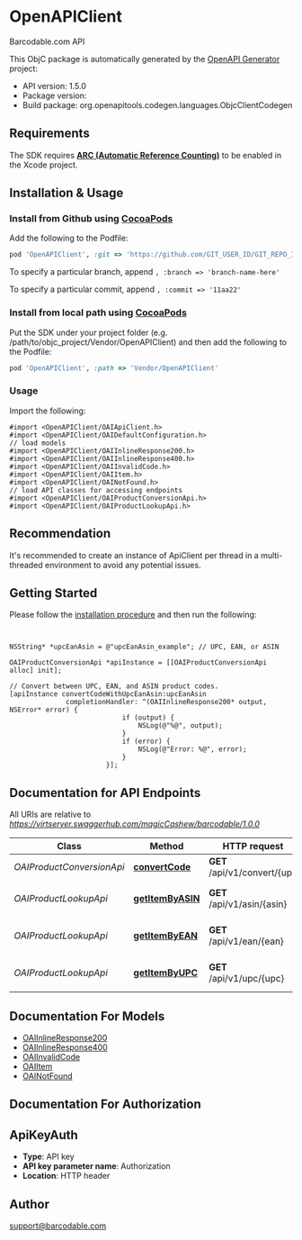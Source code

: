 # OpenAPIClient

Barcodable.com API

This ObjC package is automatically generated by the [OpenAPI Generator](https://openapi-generator.tech) project:

- API version: 1.5.0
- Package version: 
- Build package: org.openapitools.codegen.languages.ObjcClientCodegen

## Requirements

The SDK requires [**ARC (Automatic Reference Counting)**](http://stackoverflow.com/questions/7778356/how-to-enable-disable-automatic-reference-counting) to be enabled in the Xcode project.

## Installation & Usage
### Install from Github using [CocoaPods](https://cocoapods.org/)

Add the following to the Podfile:

```ruby
pod 'OpenAPIClient', :git => 'https://github.com/GIT_USER_ID/GIT_REPO_ID.git'
```

To specify a particular branch, append `, :branch => 'branch-name-here'`

To specify a particular commit, append `, :commit => '11aa22'`

### Install from local path using [CocoaPods](https://cocoapods.org/)

Put the SDK under your project folder (e.g. /path/to/objc_project/Vendor/OpenAPIClient) and then add the following to the Podfile:

```ruby
pod 'OpenAPIClient', :path => 'Vendor/OpenAPIClient'
```

### Usage

Import the following:

```objc
#import <OpenAPIClient/OAIApiClient.h>
#import <OpenAPIClient/OAIDefaultConfiguration.h>
// load models
#import <OpenAPIClient/OAIInlineResponse200.h>
#import <OpenAPIClient/OAIInlineResponse400.h>
#import <OpenAPIClient/OAIInvalidCode.h>
#import <OpenAPIClient/OAIItem.h>
#import <OpenAPIClient/OAINotFound.h>
// load API classes for accessing endpoints
#import <OpenAPIClient/OAIProductConversionApi.h>
#import <OpenAPIClient/OAIProductLookupApi.h>

```

## Recommendation

It's recommended to create an instance of ApiClient per thread in a multi-threaded environment to avoid any potential issues.

## Getting Started

Please follow the [installation procedure](#installation--usage) and then run the following:

```objc


NSString* *upcEanAsin = @"upcEanAsin_example"; // UPC, EAN, or ASIN

OAIProductConversionApi *apiInstance = [[OAIProductConversionApi alloc] init];

// Convert between UPC, EAN, and ASIN product codes.
[apiInstance convertCodeWithUpcEanAsin:upcEanAsin
              completionHandler: ^(OAIInlineResponse200* output, NSError* error) {
                            if (output) {
                                NSLog(@"%@", output);
                            }
                            if (error) {
                                NSLog(@"Error: %@", error);
                            }
                        }];

```

## Documentation for API Endpoints

All URIs are relative to *https://virtserver.swaggerhub.com/magicCashew/barcodable/1.0.0*

Class | Method | HTTP request | Description
------------ | ------------- | ------------- | -------------
*OAIProductConversionApi* | [**convertCode**](docs/OAIProductConversionApi.md#convertcode) | **GET** /api/v1/convert/{upc | ean | asin} | Convert between UPC, EAN, and ASIN product codes.
*OAIProductLookupApi* | [**getItemByASIN**](docs/OAIProductLookupApi.md#getitembyasin) | **GET** /api/v1/asin/{asin} | Find item by asin code
*OAIProductLookupApi* | [**getItemByEAN**](docs/OAIProductLookupApi.md#getitembyean) | **GET** /api/v1/ean/{ean} | Find item by UPC code
*OAIProductLookupApi* | [**getItemByUPC**](docs/OAIProductLookupApi.md#getitembyupc) | **GET** /api/v1/upc/{upc} | Find item by UPC code


## Documentation For Models

 - [OAIInlineResponse200](docs/OAIInlineResponse200.md)
 - [OAIInlineResponse400](docs/OAIInlineResponse400.md)
 - [OAIInvalidCode](docs/OAIInvalidCode.md)
 - [OAIItem](docs/OAIItem.md)
 - [OAINotFound](docs/OAINotFound.md)


## Documentation For Authorization


## ApiKeyAuth

- **Type**: API key
- **API key parameter name**: Authorization
- **Location**: HTTP header


## Author

support@barcodable.com


